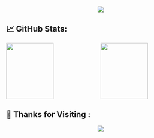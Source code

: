 
<h1 align="center"> <a href="https://sunguoqi.com/"> <img src="https://readme-typing-svg.herokuapp.com/?lines=console.log(%22Hello%2C%20World!%22);小赵同学祝您今天愉快!&center=true&size=27"> </a> </h1>

## 📈 GitHub Stats:

<span><img src="https://github-readme-stats.vercel.app/api/top-langs/?username=zhaowpkyrie&layout=compact&hide_border=true&theme=tokyonight" height="150px" width="50%" /></span><span><img height="150px" width="50%" src="https://github-readme-stats.vercel.app/api?username=zhaowpkyrie&hide_title=true&hide_border=true&show_icons=trueline_height=21&theme=tokyonight" /> </span>

## 💖 Thanks for Visiting :
<div align="center"> <img src="https://profile-counter.glitch.me/zhaowpkyrie/count.svg" /> </div>

<!--
**zhaowpkyrie/zhaowpkyrie** is a ✨ _special_ ✨ repository because its `README.md` (this file) appears on your GitHub profile.

Here are some ideas to get you started:

- 🔭 I’m currently working on ...
- 🌱 I’m currently learning ...
- 👯 I’m looking to collaborate on ...
- 🤔 I’m looking for help with ...
- 💬 Ask me about ...
- 📫 How to reach me: ...
- 😄 Pronouns: ...
- ⚡ Fun fact: ...
-->
